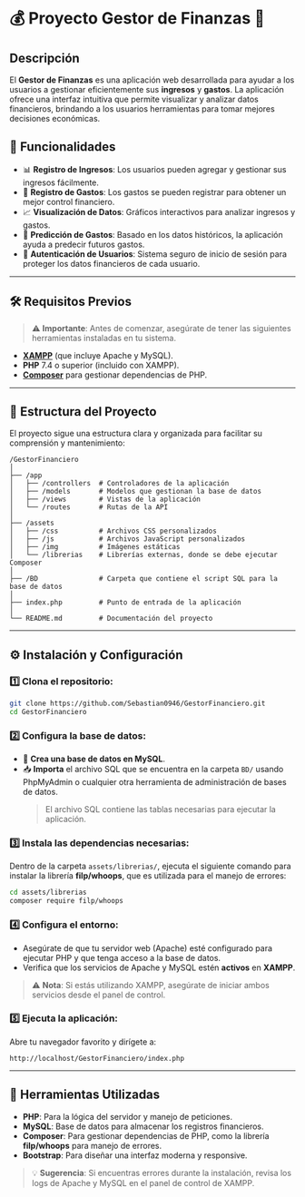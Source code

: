# 💰 Proyecto Gestor de Finanzas 💼

## Descripción
El **Gestor de Finanzas** es una aplicación web desarrollada para ayudar a los usuarios a gestionar eficientemente sus **ingresos** y **gastos**. La aplicación ofrece una interfaz intuitiva que permite visualizar y analizar datos financieros, brindando a los usuarios herramientas para tomar mejores decisiones económicas.

## 🚀 Funcionalidades
- 📊 **Registro de Ingresos**: Los usuarios pueden agregar y gestionar sus ingresos fácilmente.
- 🛒 **Registro de Gastos**: Los gastos se pueden registrar para obtener un mejor control financiero.
- 📈 **Visualización de Datos**: Gráficos interactivos para analizar ingresos y gastos.
- 🔮 **Predicción de Gastos**: Basado en los datos históricos, la aplicación ayuda a predecir futuros gastos.
- 🔐 **Autenticación de Usuarios**: Sistema seguro de inicio de sesión para proteger los datos financieros de cada usuario.

---

## 🛠️ Requisitos Previos
> ⚠️ **Importante**: Antes de comenzar, asegúrate de tener las siguientes herramientas instaladas en tu sistema.

- **[XAMPP](https://www.apachefriends.org/index.html)** (que incluye Apache y MySQL).
- **PHP** 7.4 o superior (incluido con XAMPP).
- **[Composer](https://getcomposer.org/)** para gestionar dependencias de PHP.

---

## 📂 Estructura del Proyecto

El proyecto sigue una estructura clara y organizada para facilitar su comprensión y mantenimiento:

```
/GestorFinanciero
│
├── /app
│   ├── /controllers  # Controladores de la aplicación
│   ├── /models       # Modelos que gestionan la base de datos
│   ├── /views        # Vistas de la aplicación
│   └── /routes       # Rutas de la API
│
├── /assets
│   ├── /css          # Archivos CSS personalizados
│   ├── /js           # Archivos JavaScript personalizados
│   ├── /img          # Imágenes estáticas
│   └── /librerias    # Librerías externas, donde se debe ejecutar Composer
│
├── /BD               # Carpeta que contiene el script SQL para la base de datos
│
├── index.php         # Punto de entrada de la aplicación
│
└── README.md         # Documentación del proyecto
```

---

## ⚙️ Instalación y Configuración

### 1️⃣ Clona el repositorio:
```bash
git clone https://github.com/Sebastian0946/GestorFinanciero.git
cd GestorFinanciero
```

### 2️⃣ Configura la base de datos:
- 📂 **Crea una base de datos en MySQL**.
- 📥 **Importa** el archivo SQL que se encuentra en la carpeta `BD/` usando PhpMyAdmin o cualquier otra herramienta de administración de bases de datos.
  > El archivo SQL contiene las tablas necesarias para ejecutar la aplicación.

### 3️⃣ Instala las dependencias necesarias:
Dentro de la carpeta `assets/librerias/`, ejecuta el siguiente comando para instalar la librería **filp/whoops**, que es utilizada para el manejo de errores:

```bash
cd assets/librerias
composer require filp/whoops
```

### 4️⃣ Configura el entorno:
- Asegúrate de que tu servidor web (Apache) esté configurado para ejecutar PHP y que tenga acceso a la base de datos.
- Verifica que los servicios de Apache y MySQL estén **activos** en **XAMPP**.

> ⚠️ **Nota**: Si estás utilizando XAMPP, asegúrate de iniciar ambos servicios desde el panel de control.

### 5️⃣ Ejecuta la aplicación:
Abre tu navegador favorito y dirígete a:
```
http://localhost/GestorFinanciero/index.php
```

---

## 🔧 Herramientas Utilizadas
- **PHP**: Para la lógica del servidor y manejo de peticiones.
- **MySQL**: Base de datos para almacenar los registros financieros.
- **Composer**: Para gestionar dependencias de PHP, como la librería **filp/whoops** para manejo de errores.
- **Bootstrap**: Para diseñar una interfaz moderna y responsive.

> 💡 **Sugerencia**: Si encuentras errores durante la instalación, revisa los logs de Apache y MySQL en el panel de control de XAMPP.

